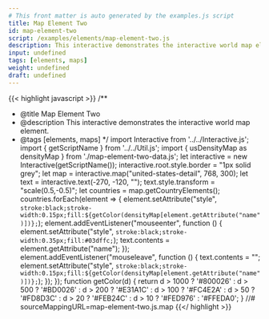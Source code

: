 ```yaml
---
# This front matter is auto generated by the examples.js script
title: Map Element Two
id: map-element-two
script: /examples/elements/map-element-two.js
description: This interactive demonstrates the interactive world map element.
input: undefined
tags: [elements, maps]
weight: undefined
draft: undefined
---
```


{{< highlight javascript >}}
/**
* @title Map Element Two
* @description This interactive demonstrates the interactive world map element.
* @tags [elements, maps]
*/
import Interactive from '../../Interactive.js';
import { getScriptName } from '../../Util.js';
import { usDensityMap as densityMap } from './map-element-two-data.js';
let interactive = new Interactive(getScriptName());
interactive.root.style.border = "1px solid grey";
let map = interactive.map("united-states-detail", 768, 300);
let text = interactive.text(-270, -120, "");
text.style.transform = "scale(0.5,-0.5)";
let countries = map.getCountryElements();
countries.forEach(element => {
    element.setAttribute("style", `stroke:black;stroke-width:0.15px;fill:${getColor(densityMap[element.getAttribute("name")])};`);
    element.addEventListener("mouseenter", function () {
        element.setAttribute("style", `stroke:black;stroke-width:0.35px;fill:#03dffc;`);
        text.contents = element.getAttribute("name");
    });
    element.addEventListener("mouseleave", function () {
        text.contents = "";
        element.setAttribute("style", `stroke:black;stroke-width:0.15px;fill:${getColor(densityMap[element.getAttribute("name")])};`);
    });
});
function getColor(d) {
    return d > 1000 ? '#800026' :
        d > 500 ? '#BD0026' :
            d > 200 ? '#E31A1C' :
                d > 100 ? '#FC4E2A' :
                    d > 50 ? '#FD8D3C' :
                        d > 20 ? '#FEB24C' :
                            d > 10 ? '#FED976' :
                                '#FFEDA0';
}
//# sourceMappingURL=map-element-two.js.map
{{</ highlight >}}

